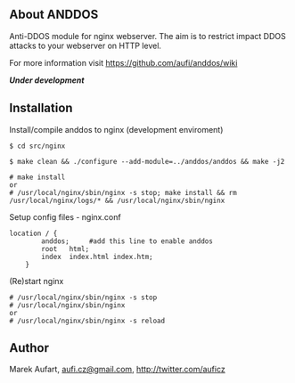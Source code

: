 About ANDDOS
------------
Anti-DDOS module for nginx webserver. The aim is to restrict impact DDOS attacks to your webserver on HTTP level.

For more information visit https://github.com/aufi/anddos/wiki

***Under development***

Installation
------------

Install/compile anddos to nginx (development enviroment)

    $ cd src/nginx

    $ make clean && ./configure --add-module=../anddos/anddos && make -j2

    # make install
    or
    # /usr/local/nginx/sbin/nginx -s stop; make install && rm /usr/local/nginx/logs/* && /usr/local/nginx/sbin/nginx


Setup config files - nginx.conf

    location / {
    	    anddos;     #add this line to enable anddos
            root   html;
            index  index.html index.htm;
        }

(Re)start nginx

    # /usr/local/nginx/sbin/nginx -s stop
    # /usr/local/nginx/sbin/nginx
    or
    # /usr/local/nginx/sbin/nginx -s reload

Author
------
Marek Aufart, aufi.cz@gmail.com, http://twitter.com/auficz
